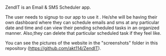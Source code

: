 ZendIT is an Email & SMS Scheduler app.

The user needs to signup to our app to use it .
He/she will be having their own dashboard where they can schedule emails and sms at any particular date and time and can view their pending scheduled tasks in an organized manner.
Also,they can delete that particular scheduled task if they feel like.

You can see the pictures of the website  in the "screenshots" folder in this repository (https://github.com/akt114/ZendIT).